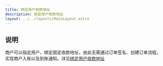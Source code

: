 ```yaml
---
title: 绑定用户收款地址
description: 绑定用户收款地址
layout: ../../layouts/MainLayout.astro
---
```


## 说明

商户可以指定用户，绑定固定收款地址，由此无需通过订单签名、创建订单流程，实现商户入账以及到账通知。详见[绑定用户收款地址](/zh-CN/bindReceiveAddress)

